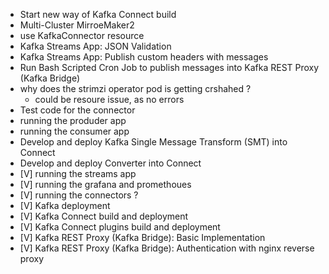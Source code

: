 - Start new way of Kafka Connect build
- Multi-Cluster MirroeMaker2
- use KafkaConnector resource
- Kafka Streams App: JSON Validation
- Kafka Streams App: Publish custom headers with messages
- Run Bash Scripted Cron Job to publish messages into Kafka REST Proxy (Kafka Bridge)
- why does the strimzi operator pod is getting crshahed ?
  - could be resoure issue, as no errors
- Test code for the connector
- running the produder app
- running the consumer app
- Develop and deploy Kafka Single Message Transform (SMT) into Connect
- Develop and deploy Converter into Connect
- [V] running the streams app
- [V] running the grafana and promethoues
- [V] running the connectors ?
- [V] Kafka deployment
- [V] Kafka Connect build and deployment
- [V] Kafka Connect plugins build and deployment
- [V] Kafka REST Proxy (Kafka Bridge): Basic Implementation
- [V] Kafka REST Proxy (Kafka Bridge): Authentication with nginx reverse proxy 